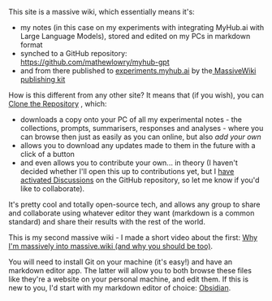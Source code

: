 This site is a massive wiki, which essentially means it's:

* my notes (in this case on my experiments with integrating MyHub.ai with Large Language Models), stored and edited on my PCs in markdown format
* synched to a GitHub repository: https://github.com/mathewlowry/myhub-gpt
* and from there published to [experiments.myhub.ai](https://experiments.myhub.ai/) by the[ MassiveWiki publishing kit](https://github.com/Massive-Wiki/massive-wiki-publishing-kit) 

How is this different from any other site? It means that (if you wish), you can [Clone the Repository](https://docs.github.com/en/repositories/creating-and-managing-repositories/cloning-a-repository) , which:

* downloads a copy onto your PC of all my experimental notes - the collections, prompts, summarisers, responses and analyses - where you can browse then just as easily as you can online, but also *add your own*
* allows you to download any updates made to them in the future with a click of a button
* and even allows you to contribute your own... in theory (I haven't decided whether I'll open this up to contributions yet, but I [have activated Discussions](https://github.com/mathewlowry/myhub-gpt/discussions) on the GitHub repository, so let me know if you'd like to collaborate).

It's pretty cool and totally open-source tech, and allows any group to share and collaborate using whatever editor they want (markdown is a common standard) and share their results with the rest of the world. 

This is my second massive wiki - I made a short video about the first: [Why I'm massively into massive.wiki (and why you should be too)](https://www.youtube.com/watch?v=qfYl3SiZJWU).

You will need to install Git on your machine (it's easy!) and have an markdown editor app. The latter will allow you to both browse these files like they're a website on your personal machine, and edit them. If this is new to you, I'd start with my markdown editor of choice: [Obsidian](https://obsidian.md/).

